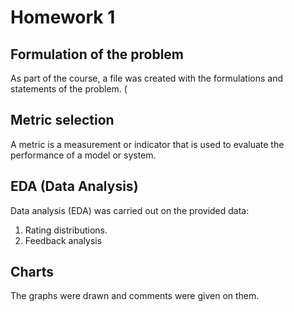 # Homework 1

## Formulation of the problem

As part of the course, a file was created with the formulations and statements of the problem. (

## Metric selection

A metric is a measurement or indicator that is used to evaluate the performance of a model or system.

## EDA (Data Analysis)

Data analysis (EDA) was carried out on the provided data:
1. Rating distributions.
2. Feedback analysis

## Charts
  The graphs were drawn and comments were given on them.
